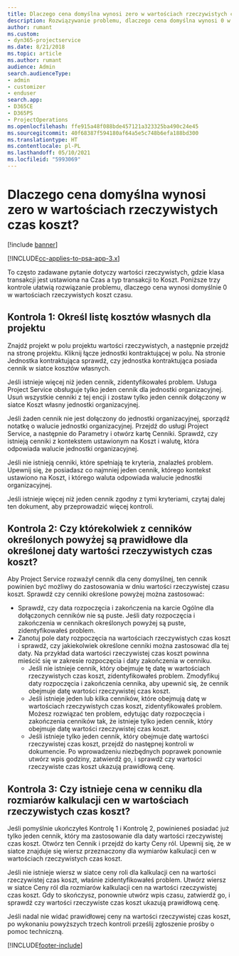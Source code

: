 ```yaml
---
title: Dlaczego cena domyślna wynosi zero w wartościach rzeczywistych czas koszt?
description: Rozwiązywanie problemu, dlaczego cena domyślna wynosi 0 w wartościach rzeczywistych czas koszt.
author: rumant
ms.custom:
- dyn365-projectservice
ms.date: 8/21/2018
ms.topic: article
ms.author: rumant
audience: Admin
search.audienceType:
- admin
- customizer
- enduser
search.app:
- D365CE
- D365PS
- ProjectOperations
ms.openlocfilehash: ffe915a48f088bde457121a323325ba490c24e45
ms.sourcegitcommit: 40f68387f594180af64a5e5c748b6efa188bd300
ms.translationtype: HT
ms.contentlocale: pl-PL
ms.lasthandoff: 05/10/2021
ms.locfileid: "5993069"
---
```

# <a name="why-is-the-price-defaulting-to-zero-on-time-cost-actuals"></a>Dlaczego cena domyślna wynosi zero w wartościach rzeczywistych czas koszt?

[!include [banner](../includes/psa-now-project-operations.md)]

[!INCLUDE[cc-applies-to-psa-app-3.x](../includes/cc-applies-to-psa-app-3x.md)]

To często zadawane pytanie dotyczy wartości rzeczywistych, gdzie klasa transakcji jest ustawiona na Czas a typ transakcji to Koszt. Poniższe trzy kontrole ułatwią rozwiązanie problemu, dlaczego cena wynosi domyślnie 0 w wartościach rzeczywistych koszt czasu.
 
## <a name="check-1-identify-the-cost-price-list-for-the-project"></a>Kontrola 1: Określ listę kosztów własnych dla projektu

Znajdź projekt w polu projektu wartości rzeczywistych, a następnie przejdź na stronę projektu. Kliknij łącze jednostki kontraktującej w polu. Na stronie Jednostka kontraktująca sprawdź, czy jednostka kontraktująca posiada cennik w siatce kosztów własnych.

Jeśli istnieje więcej niż jeden cennik, zidentyfikowałeś problem. Usługa Project Service obsługuje tylko jeden cennik dla jednostki organizacyjnej. Usuń wszystkie cenniki z tej encji i zostaw tylko jeden cennik dołączony w siatce Koszt własny jednostki organizacyjnej.

Jeśli żaden cennik nie jest dołączony do jednostki organizacyjnej, sporządź notatkę o walucie jednostki organizacyjnej. Przejdź do usługi Project Service, a następnie do Parametry i otwórz kartę Cenniki. Sprawdź, czy istnieją cenniki z kontekstem ustawionym na Koszt i walutę, która odpowiada walucie jednostki organizacyjnej.
 
Jeśli nie istnieją cenniki, które spełniają te kryteria, znalazłeś problem. Upewnij się, że posiadasz co najmniej jeden cennik, którego kontekst ustawiono na Koszt, i którego waluta odpowiada walucie jednostki organizacyjnej.

Jeśli istnieje więcej niż jeden cennik zgodny z tymi kryteriami, czytaj dalej ten dokument, aby przeprowadzić więcej kontroli.

## <a name="check-2-are-any-of-the-price-lists-identified-above-valid-for-the-specific-date-of-the-time-cost-actual"></a>Kontrola 2: Czy którekolwiek z cenników określonych powyżej są prawidłowe dla określonej daty wartości rzeczywistych czas koszt?

Aby Project Service rozważył cennik dla ceny domyślnej, ten cennik powinien być możliwy do zastosowania w dniu wartości rzeczywistej czasu koszt. Sprawdź czy cenniki określone powyżej można zastosować:

- Sprawdź, czy data rozpoczęcia i zakończenia na karcie Ogólne dla dołączonych cenników nie są puste. Jeśli daty rozpoczęcia i zakończenia w cennikach określonych powyżej są puste, zidentyfikowałeś problem. 
- Zanotuj pole daty rozpoczęcia na wartościach rzeczywistych czas koszt i sprawdź, czy jakiekolwiek określone cenniki można zastosować dla tej daty. Na przykład data wartości rzeczywistej czas koszt powinna mieścić się w zakresie rozpoczęcia i daty zakończenia w cenniku. 
    - Jeśli nie istnieje cennik, który obejmuje tę datę w wartościach rzeczywistych czas koszt, zidentyfikowałeś problem. Zmodyfikuj daty rozpoczęcia i zakończenia cennika, aby upewnić się, że cennik obejmuje datę wartości rzeczywistej czas koszt. 
    - Jeśli istnieje jeden lub kilka cenników, które obejmują datę w wartościach rzeczywistych czas koszt, zidentyfikowałeś problem. Możesz rozwiązać ten problem, edytując daty rozpoczęcia i zakończenia cenników tak, że istnieje tylko jeden cennik, który obejmuje datę wartości rzeczywistej czas koszt. 
    - Jeśli istnieje tylko jeden cennik, który obejmuje datę wartości rzeczywistej czas koszt, przejdź do następnej kontroli w dokumencie.
Po wprowadzeniu niezbędnych poprawek ponownie utwórz wpis godziny, zatwierdź go, i sprawdź czy wartości rzeczywiste czas koszt ukazują prawidłową cenę.

## <a name="check-3-is-there-a-price-in-the-price-list-for-the-pricing-dimensions-on-the-time-cost-actual"></a>Kontrola 3: Czy istnieje cena w cenniku dla rozmiarów kalkulacji cen w wartościach rzeczywistych czas koszt?

Jeśli pomyślnie ukończyłeś Kontrolę 1 i Kontrolę 2, powinieneś posiadać już tylko jeden cennik, który ma zastosowanie dla daty wartości rzeczywistej czas koszt. Otwórz ten Cennik i przejdź do karty Ceny ról. Upewnij się, że w siatce znajduje się wiersz przeznaczony dla wymiarów kalkulacji cen w wartościach rzeczywistych czas koszt.

Jeśli nie istnieje wiersz w siatce ceny roli dla kalkulacji cen na wartości rzeczywistej czas koszt, właśnie zidentyfikowałeś problem. Utwórz wiersz w siatce Ceny ról dla rozmiarów kalkulacji cen na wartości rzeczywistej czas koszt. Gdy to skończysz, ponownie utwórz wpis czasu, zatwierdź go, i sprawdź czy wartości rzeczywiste czas koszt ukazują prawidłową cenę.
 
Jeśli nadal nie widać prawidłowej ceny na wartości rzeczywistej czas koszt, po wykonaniu powyższych trzech kontroli prześlij zgłoszenie prośby o pomoc techniczną.





[!INCLUDE[footer-include](../includes/footer-banner.md)]